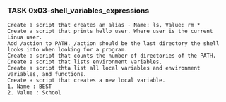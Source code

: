 ### TASK 0x03-shell_variables_expressions
	Create a script that creates an alias - Name: ls, Value: rm *
	Create a script that prints hello user. Where user is the current Linua user.
	Add /action to PATH. /action should be the last directory the shell looks into when looking for a program.
	Create a script that counts the number of directories of the PATH.
	Create a script that lists environment variables.
	Create a script thta list all local variables and environment variables, and functions.
	Create a script that creates a new local variable.
	1. Name : BEST
	2. Value : School
